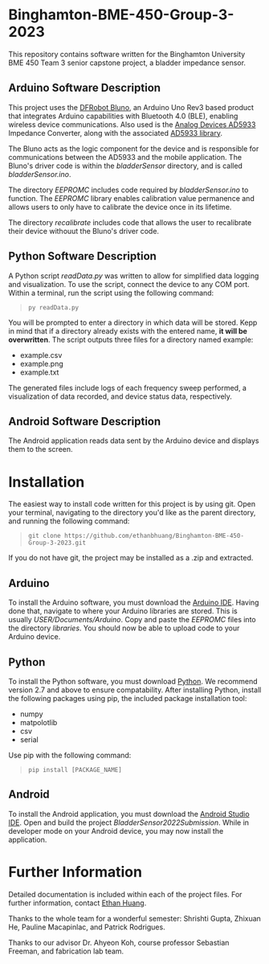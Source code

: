 # Binghamton-BME-450-Group-3-2023

This repository contains software written for the Binghamton University BME 450 Team 3 senior capstone project, a bladder impedance sensor.

## Arduino Software Description

This project uses the [DFRobot Bluno](https://www.dfrobot.com/product-1044.html), an Arduino Uno Rev3 based product that integrates Arduino capabilities with Bluetooth 4.0 (BLE), enabling wireless device communications. Also used is the [Analog Devices AD5933](https://www.analog.com/en/products/ad5933.html) Impedance Converter, along with the associated [AD5933 library](https://github.com/mjmeli/arduino-ad5933).

The Bluno acts as the logic component for the device and is responsible for communications between the AD5933 and the mobile application. The Bluno's driver code is within the _bladderSensor_ directory, and is called _bladderSensor.ino_.

The directory _EEPROMC_ includes code required by _bladderSensor.ino_ to function. The _EEPROMC_ library enables calibration value permanence and allows users to only have to calibrate the device once in its lifetime.

The directory _recalibrate_ includes code that allows the user to recalibrate their device withouut the Bluno's driver code.

## Python Software Description

A Python script _readData.py_ was written to allow for simplified data logging and visualization. To use the script, connect the device to any COM port. Within a terminal, run the script using the following command:

> `py readData.py`

You will be prompted to enter a directory in which data will be stored. Kepp in mind that if a directory already exists with the entered name, **it will be overwritten**. The script outputs three files for a directory named example:

-   example.csv
-   example.png
-   example.txt

The generated files include logs of each frequency sweep performed, a visualization of data recorded, and device status data, respectively.

## Android Software Description

The Android application reads data sent by the Arduino device and displays them to the screen.

# Installation

The easiest way to install code written for this project is by using git. Open your terminal, navigating to the directory you'd like as the parent directory, and running the following command:

> `git clone https://github.com/ethanbhuang/Binghamton-BME-450-Group-3-2023.git`

If you do not have git, the project may be installed as a .zip and extracted.

## Arduino

To install the Arduino software, you must download the [Arduino IDE](https://www.arduino.cc/en/software). Having done that, navigate to where your Arduino libraries are stored. This is usually _USER/Documents/Arduino_. Copy and paste the _EEPROMC_ files into the directory _libraries_. You should now be able to upload code to your Arduino device.

## Python

To install the Python software, you must download [Python](https://www.python.org/downloads/). We recommend version 2.7 and above to ensure compatability. After installing Python, install the following packages using pip, the included package installation tool:

-   numpy
-   matpolotlib
-   csv
-   serial

Use pip with the following command:

> `pip install [PACKAGE_NAME]`

## Android

To install the Android application, you must download the [Android Studio IDE](https://developer.android.com/studio). Open and build the project _BladderSensor2022Submission_. While in developer mode on your Android device, you may now install the application.

# Further Information

Detailed documentation is included within each of the project files. For further information, contact [Ethan Huang](mailto:ehuang35@binghamton.edu?subject=BME%20Capstone%20Project).

Thanks to the whole team for a wonderful semester: Shrishti Gupta, Zhixuan He, Pauline Macapinlac, and Patrick Rodrigues.

Thanks to our advisor Dr. Ahyeon Koh, course professor Sebastian Freeman, and fabrication lab team.

